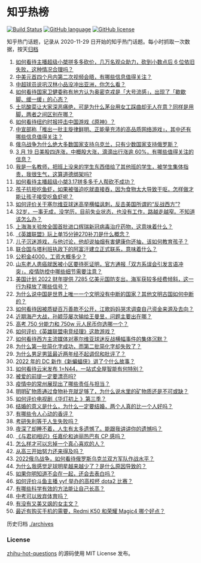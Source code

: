 # 知乎热榜
[![Build Status](https://github.com/ToWeLong/zhihu-hot-questions/workflows/CI/badge.svg)](https://github.com/ToWeLong/zhihu-hot-questions/actions)
[![GitHub language](https://img.shields.io/badge/language-golang-orange.svg)](https://golang.org/)
[![GitHub license](https://img.shields.io/github/license/ToWeLong/zhihu-hot-questions)](https://github.com/ToWeLong/zhihu-hot-questions/blob/main/LICENSE)

知乎热门话题，记录从 2020-11-29 日开始的知乎热门话题。每小时抓取一次数据，按天[归档](./archives)

<!-- BEGIN -->

1. [如何看待主播超级小桀拼多多砍价，几万名观众助力，砍到小数点后  6 位依旧失败，这种情况合理吗？](https://www.zhihu.com/question/522686785)
1. [中美元首四个月内第二次视频会晤，有哪些信息值得关注？](https://www.zhihu.com/question/522745341)
1. [中超球员说巩汉林小品没冲出亚洲，你怎么看？](https://www.zhihu.com/question/522323503)
1. [如何看待国家卫健委称有地方认为奥密克戎是「大号流感」，出现了「歇歇脚、缓一缓」的心态？](https://www.zhihu.com/question/522676609)
1. [土坑酸菜让大家深恶痛绝，可是为什么茅台用女工踩曲却无人在意？同样是用脚，两者之间区别在哪？](https://www.zhihu.com/question/522544974)
1. [如何看待纽约时报抨击中国游戏《原神》？](https://www.zhihu.com/question/522559674)
1. [中宣部称「推出一批主旋律鲜明、正能量充沛的高品质网络游戏」，其中还有哪些信息值得关注？](https://www.zhihu.com/question/521886081)
1. [俄乌战争为什么绝大多数国家支持乌克兰，只有少数国家支持俄罗斯？](https://www.zhihu.com/question/522612222)
1. [3 月 19 日美股四连涨，中概股大涨，滴滴出行涨逾 60%，有哪些值得关注的信息？](https://www.zhihu.com/question/522804175)
1. [我是一名教师，把班上没来的学生东西借给了其他班的学生，被学生集体指责，我很生气，这算道德绑架吗?](https://www.zhihu.com/question/521987590)
1. [如何看待主播超级小桀3.17拼多多千人帮砍不成功？](https://www.zhihu.com/question/522648391)
1. [孩子抗拒吃鱼虾，如果被强迫吃就直接吞，因为食物太大导致干呕，怎样做才能让孩子接受吃鱼虾呢？](https://www.zhihu.com/question/521803345)
1. [如何评价关于塞尔维亚球迷高举横幅讽刺，反击美国所谓的“反战西方”?](https://www.zhihu.com/question/522721512)
1. [32岁，一事无成，没学历，目前失业状态，也没有工作，路越走越窄。不知道该怎么办？](https://www.zhihu.com/question/507660535)
1. [上海海关验放全国首批进口辉瑞新冠病毒治疗药物，这意味着什么？](https://www.zhihu.com/question/522661972)
1. [《英雄联盟》玩上单15分钟270补刀是什么概念？](https://www.zhihu.com/question/521327231)
1. [儿子沉迷游戏，与他讨论，他却说抽烟有害健康你还抽，该如何教育孩子？](https://www.zhihu.com/question/477388387)
1. [联合国与塔利班执政下的阿富汗建立正式联系，意味着什么？](https://www.zhihu.com/question/522554102)
1. [公积金4000，工资大概多少？](https://www.zhihu.com/question/442656404)
1. [山东老人患癌就医被小区要待死证明，官方通报「双方系误会引发言语冲突」，疫情防控中哪些细节需要注意？](https://www.zhihu.com/question/522804696)
1. [美国计划 2022 财年提供 7285 亿美元国防支出，海军获较多经费倾斜，这一行为释放了哪些信号？](https://www.zhihu.com/question/522634164)
1. [为什么说中国是世界上唯一一个文明没有中断的国家？其他文明古国如何中断的？](https://www.zhihu.com/question/32682567)
1. [如何看待因被质疑百万善款不公开，江歌妈妈哭求调查自己资金来源及去向？](https://www.zhihu.com/question/521806980)
1. [近期海产大战，孙颖莎屡次输给王曼昱，问题主要出在哪？](https://www.zhihu.com/question/522753907)
1. [高考 750 分能力和 750w 元人民币你选哪一个？](https://www.zhihu.com/question/435438184)
1. [如何评价《英雄联盟电竞经理》这款游戏？](https://www.zhihu.com/question/522650402)
1. [如何看待西方主流媒体对塞尔维亚球迷反战横幅事件的集体沉默？](https://www.zhihu.com/question/522801411)
1. [为什么第一批简化字成功，而第二批简化字却失败了？](https://www.zhihu.com/question/26940415)
1. [为什么男足男篮最近两年经不起调侃和批评了？](https://www.zhihu.com/question/522557931)
1. [2022 年的 DC 新作《新蝙蝠侠》讲了个什么故事？](https://www.zhihu.com/question/519952315)
1. [如何看待云⽶发布 1=N44，⼀站式全屋智能有何特别？](https://www.zhihu.com/question/522530643)
1. [被爱的前提一定要漂亮吗?](https://www.zhihu.com/question/522800522)
1. [疫情中的常州展现出了哪些责任与担当？](https://www.zhihu.com/question/522473714)
1. [明明矿物质通过食物补充就足够了，为什么说水里的矿物质还是不可或缺？](https://www.zhihu.com/question/522429830)
1. [如何评价电视剧《华灯初上 》第三季？](https://www.zhihu.com/question/515524369)
1. [结婚的意义是什么，为什么一定要结婚，两个人真的比一个人好吗？](https://www.zhihu.com/question/522657093)
1. [有哪些令人心动的香评？](https://www.zhihu.com/question/320718930)
1. [考研失利等于人生失败吗？](https://www.zhihu.com/question/521203466)
1. [夜深了却睡不着，人生有太多遗憾了。能跟我讲讲你的遗憾吗？](https://www.zhihu.com/question/522193663)
1. [《与君初相识》任嘉伦和迪丽热巴有 CP 感吗？](https://www.zhihu.com/question/495762160)
1. [怎么样才可以忘掉一个真心喜欢的人？](https://www.zhihu.com/question/522486256)
1. [从高三开始努力还来得及吗？](https://www.zhihu.com/question/518928377)
1. [2022俄乌战争，如何看待俄罗斯乌克兰双方军队作战水平？](https://www.zhihu.com/question/519536039)
1. [为什么我感觉足球明星越来越少了？是什么原因导致的？](https://www.zhihu.com/question/504262511)
1. [如果你明知道不会在一起，还会去表白吗？](https://www.zhihu.com/question/517025011)
1. [如何评价斗鱼主播 yyf 举办的高校杯 dota2 比赛？](https://www.zhihu.com/question/521897954)
1. [有哪些科学有效的方法能让自己长高？](https://www.zhihu.com/question/306054024)
1. [中考可以放弃体育吗？](https://www.zhihu.com/question/521672788)
1. [有没有又美又飒的女主文？](https://www.zhihu.com/question/422352044)
1. [最近有购买手机的需要，Redmi K50 和荣耀 Magic4 哪个好点？](https://www.zhihu.com/question/522602017)

<!-- END -->

历史归档 [./archives](./archives)


### License
[zhihu-hot-questions](https://github.com/towelong/zhihu-hot-questions) 的源码使用 MIT License 发布。